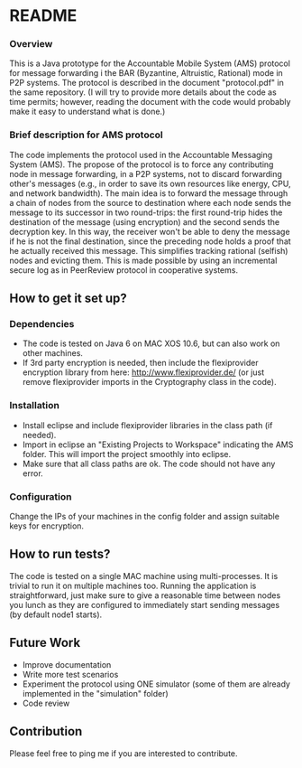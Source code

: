 # README #

### Overview ###
This is a Java prototype for the Accountable Mobile System (AMS) protocol 
for message forwarding i the BAR (Byzantine, Altruistic, Rational) mode in P2P systems. 
The protocol is described in the document "protocol.pdf" in the same repository.
(I will try to provide more details about the code as time permits; however, reading 
the document with the code would probably make it easy to understand what 
is done.)


### Brief description for AMS protocol ###
The code implements the protocol used in the Accountable Messaging System (AMS). The propose of the protocol is to force any contributing node in message forwarding, in a P2P systems, not to discard forwarding other's messages (e.g., in order to save its own resources like energy, CPU, and network bandwidth). The main idea is to forward the message through a chain of nodes from the source to destination where each node sends the message to its successor in two round-trips: the first round-trip hides the destination of the message (using encryption) and the second sends the decryption key. In this way, the receiver won't be able to deny the message if he is not the final destination, since the preceding node holds a proof that he actually received this message. This simplifies tracking rational (selfish) nodes and evicting them. This is made possible by using an incremental secure log as in PeerReview protocol in cooperative systems.


## How to get it set up? ##

### Dependencies ###
* The code is tested on Java 6 on MAC XOS 10.6, but can also work on other machines.
* If 3rd party encryption is needed, then include the flexiprovider encryption 
library from here: http://www.flexiprovider.de/ 
(or just remove flexiprovider imports in the Cryptography class in the code). 

### Installation ###
* Install eclipse and include flexiprovider libraries in the class path (if needed).
* Import in eclipse an "Existing Projects to Workspace"  indicating the AMS folder. 
This will import the project smoothly into eclipse.
* Make sure that all class paths are ok. The code should not have any error.

### Configuration ###
Change the IPs of your machines in the config folder and assign suitable keys 
for encryption.

## How to run tests? ##
The code is tested on a single MAC machine using multi-processes. It is trivial 
to run it on multiple machines too. Running the application is straightforward, 
just make sure to give a reasonable time between nodes you lunch as they are 
configured to immediately start sending messages (by default node1 starts).

## Future Work ##

* Improve documentation
* Write more test scenarios
* Experiment the protocol using ONE simulator (some of them are already implemented in the "simulation" folder)
* Code review

## Contribution ##
Please feel free to ping me if you are interested to contribute.
